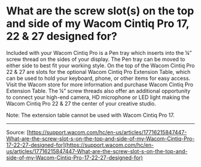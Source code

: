 # What are the screw slot(s) on the top and side of my Wacom Cintiq Pro 17, 22 & 27 designed for?

Included with your Wacom Cintiq Pro is a Pen tray which inserts into the ¼” screw thread on the sides of your display. The Pen tray can be moved to either side to best fit your working style. On the top of the Wacom Cintiq Pro 22 & 27 are slots for the optional Wacom Cintiq Pro Extension Table, which can be used to hold your keyboard, phone, or other items for easy access. Visit the Wacom store for more information and purchase Wacom Cintiq Pro Extension Table. The ¼” screw threads also offer an additional opportunity to connect your high-end camera, HD microphone or LED light making the Wacom Cintiq Pro 22 & 27 the center of your creative studio.


Note: The extension table cannot be used with Wacom Cintiq Pro 17.

---
Source: [https://support.wacom.com/hc/en-us/articles/17716215847447-What-are-the-screw-slot-s-on-the-top-and-side-of-my-Wacom-Cintiq-Pro-17-22-27-designed-for](https://support.wacom.com/hc/en-us/articles/17716215847447-What-are-the-screw-slot-s-on-the-top-and-side-of-my-Wacom-Cintiq-Pro-17-22-27-designed-for)
